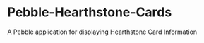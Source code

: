 Pebble-Hearthstone-Cards
========================

A Pebble application for displaying Hearthstone Card Information
